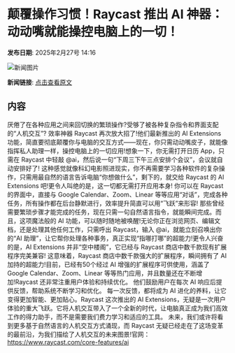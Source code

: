 # 颠覆操作习惯！Raycast 推出 AI 神器：动动嘴就能操控电脑上的一切！

**发布日期**: 2025年2月27号 14:16

![新闻图片](https://upload.chinaz.com/2025/0227/6387626255908573866507401.png)

**新闻链接**: [点击查看原文](https://www.aibase.com/zh/news/15789)

## 内容

厌倦了在各种应用之间来回切换的繁琐操作?受够了被各种复杂指令和界面支配的“人机交互”? 效率神器 Raycast 再次放大招了!他们最新推出的 AI Extensions 功能，简直要彻底颠覆你与电脑的交互方式——现在，你只需动动嘴皮子，就能像指挥私人助理一样，操控电脑上的一切应用!想象一下，你无需打开日历 App，只需在 Raycast 中轻敲 @ai，然后说一句“下周三下午三点安排个会议”，会议就自动安排好了! 这种感觉就像科幻电影照进现实，你不再需要学习各种软件的复杂操作，只需用最自然的语言告诉电脑“你想做什么”，剩下的，就交给 Raycast 的 AI Extensions 吧!更令人叫绝的是，这一切都无需打开应用本身! 你可以在 Raycast 的界面中，直接与 Google Calendar、Zoom、Linear 等等应用“对话”，完成各种任务，所有操作都在后台静默进行，效率提升简直可以用“飞跃”来形容! 那些曾经需要繁琐步骤才能完成的任务，现在只需一句自然语言指令，就能瞬间完成。而且，这项魔法般的 AI 功能，可以随时随地被唤醒!无论你正在浏览网页、编辑文档，还是处理其他任何工作，只需呼出 Raycast，输入 @ai，就能立刻召唤出你的“AI 助理”，让它帮你处理各种事务，真正实现“指哪打哪”的超能力!更令人兴奋的是，AI Extensions 并非“空中楼阁”，它已经与 Raycast 商店中数千款现有扩展程序完美兼容! 这意味着，Raycast 商店中数千款强大的扩展程序，瞬间拥有了 AI 加持的超能力!目前，已经有50个经过 AI 增强的扩展程序可供使用，涵盖了 Google Calendar、Zoom、Linear 等等热门应用，并且数量还在不断增加!Raycast 还非常注重用户体验和持续优化。 他们鼓励用户在每次 AI 响应后提供反馈，帮助系统不断学习和优化。 每一次反馈，都将成为 AI 进化的养料，让它变得更加智能、更加贴心。Raycast 这次推出的 AI Extensions，无疑是一次用户体验的重大飞跃。它将人机交互带入了一个全新的时代，让电脑真正成为我们高效工作的得力助手，而不是需要我们费力学习和适应的工具。 未来，我们或许将看到更多基于自然语言的人机交互方式涌现，而 Raycast 无疑已经走在了这场变革的最前沿，为我们描绘了人机交互的未来图景!官网：https://www.raycast.com/core-features/ai
